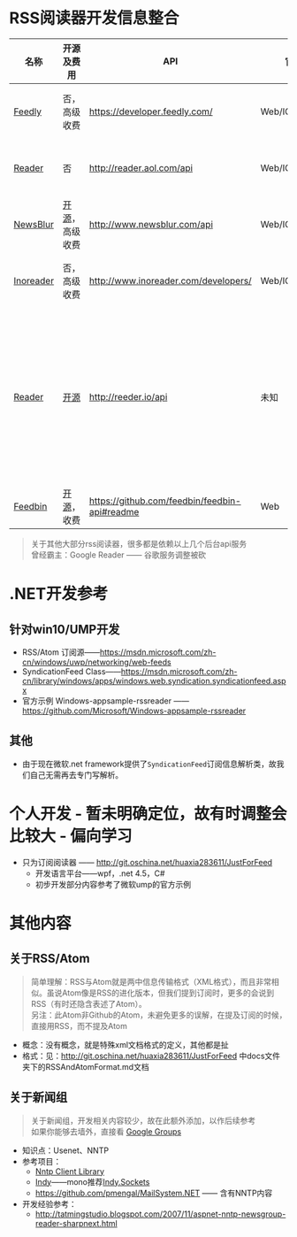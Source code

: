 
# RSS阅读器开发信息整合

名称|开源及费用|API|官方支持平台|语言|描述
----|-----|-----|-------|-------|---
[Feedly](http://www.feedly.com/)|否，高级收费|<https://developer.feedly.com/>|Web/IOS/Android/Kindle|支持中文
[Reader](http://reader.aol.com/)|否|<http://reader.aol.com/api>|Web/IOS/Android|支持中文
[NewsBlur](http://www.newsblur.com/)|[开源](https://github.com/samuelclay/NewsBlur)，高级收费|<http://www.newsblur.com/api>|Web/IOS/Android|英文
[Inoreader](http://www.inoreader.com/)|否，高级收费|<http://www.inoreader.com/developers/>|Web/IOS/Android/WP|支持中文
[Reader](http://reeder.io)|[开源](https://github.com/sosedoff/reeder)|<http://reeder.io/api>|未知|英文|官网已无法访问，应已不在维护，纯粹因为开源整理进来
[Feedbin](https://feedbin.com/)|[开源](https://github.com/feedbin/feedbin)，收费|<https://github.com/feedbin/feedbin-api#readme>|Web|英文

> 关于其他大部分rss阅读器，很多都是依赖以上几个后台api服务  
> 曾经霸主：Google Reader —— 谷歌服务调整被砍


# .NET开发参考

## 针对win10/UMP开发

* RSS/Atom 订阅源——<https://msdn.microsoft.com/zh-cn/windows/uwp/networking/web-feeds>
* SyndicationFeed Class——<https://msdn.microsoft.com/zh-cn/library/windows/apps/windows.web.syndication.syndicationfeed.aspx>
* 官方示例 Windows-appsample-rssreader —— <https://github.com/Microsoft/Windows-appsample-rssreader>

## 其他

* 由于现在微软.net framework提供了`SyndicationFeed`订阅信息解析类，故我们自己无需再去专门写解析。

# 个人开发 - 暂未明确定位，故有时调整会比较大 - 偏向学习

* 只为订阅阅读器 —— <http://git.oschina.net/huaxia283611/JustForFeed>
    * 开发语言平台——wpf，.net 4.5，C#
    * 初步开发部分内容参考了微软ump的官方示例

# 其他内容

## 关于RSS/Atom

> 简单理解：RSS与Atom就是两中信息传输格式（XML格式），而且非常相似。虽说Atom像是RSS的进化版本，但我们提到订阅时，更多的会说到RSS（有时还隐含表述了Atom）。   
> 另注：此Atom非Github的Atom，未避免更多的误解，在提及订阅的时候，直接用RSS，而不提及Atom

* 概念：没有概念，就是特殊xml文档格式的定义，其他都是扯
* 格式：见：<http://git.oschina.net/huaxia283611/JustForFeed> 中docs文件夹下的RSSAndAtomFormat.md文档

## 关于新闻组

> 关于新闻组，开发相关内容较少，故在此额外添加，以作后续参考  
> 如果你能够去墙外，直接看 [Google Groups](https://groups.google.com)

* 知识点：Usenet、NNTP
* 参考项目：
    * [Nntp Client Library](https://nntpclientlib.codeplex.com/)
    * [Indy](http://www.indyproject.org/)——mono推荐[Indy.Sockets](https://github.com/mono/website/blob/gh-pages/docs/tools+libraries/libraries/index.md#indysockets)
    * <https://github.com/pmengal/MailSystem.NET> —— 含有NNTP内容 
* 开发经验参考：
    * <http://tatmingstudio.blogspot.com/2007/11/aspnet-nntp-newsgroup-reader-sharpnext.html>

